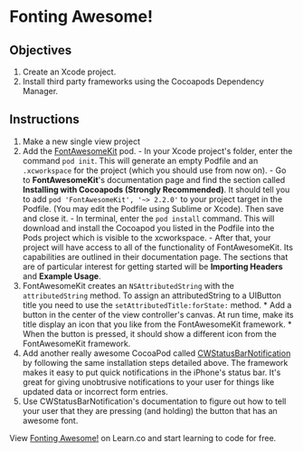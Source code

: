 

# Fonting Awesome!

## Objectives

1. Create an Xcode project.
2. Install third party frameworks using the Cocoapods Dependency Manager.

## Instructions

  1. Make a new single view project
  2. Add the [FontAwesomeKit](https://cocoapods.org/pods/FontAwesomeKit) pod.
    - In your Xcode project's folder, enter the command `pod init`. This will generate an empty Podfile and an `.xcworkspace` for the project (which you should use from now on).
    - Go to **FontAwesomeKit**'s documentation page and find the section called **Installing with Cocoapods (Strongly Recommended)**. It should tell you to add `pod 'FontAwesomeKit', '~> 2.2.0'` to your project target in the Podfile. (You may edit the Podfile using Sublime or Xcode). Then save and close it.
    - In terminal, enter the `pod install` command. This will download and install the Cocoapod you listed in the Podfile into the Pods project which is visible to the xcworkspace.
    - After that, your project will have access to all of the functionality of FontAwesomeKit. Its capabilities are outlined in their documentation page. The sections that are of particular interest for getting started will be **Importing Headers** and **Example Usage**.
  3. FontAwesomeKit creates an `NSAttributedString` with the `attributedString` method. To assign an attributedString to a UIButton title you need to use the `setAttributedTitle:forState:` method.
    * Add a button in the center of the view controller's canvas. At run time, make its title display an icon that you like from the FontAwesomeKit framework.
    * When the button is pressed, it should show a different icon from the FontAwesomeKit framework.
  4. Add another really awesome CocoaPod called [CWStatusBarNotification](https://cocoapods.org/pods/CWStatusBarNotification) by following the same installation steps detailed above. The framework makes it easy to put quick notifications in the iPhone's status bar. It's great for giving unobtrusive notifications to your user for things like updated data or incorrect form entries.
  5. Use CWStatusBarNotification's documentation to figure out how to tell your user that they are pressing (and holding) the button that has an awesome font.
<p data-visibility='hidden'>View <a href='https://learn.co/lessons/fonting-awesome' title='Fonting Awesome!'>Fonting Awesome!</a> on Learn.co and start learning to code for free.</p>
